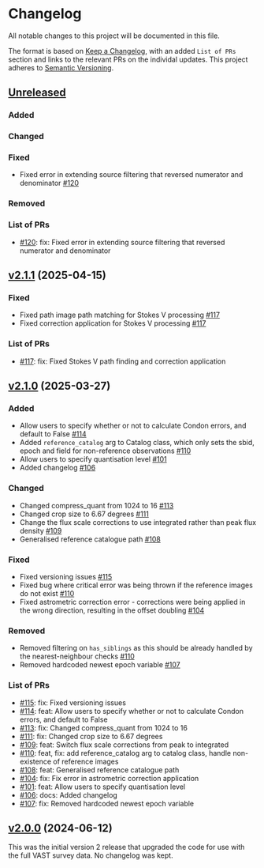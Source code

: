 # Changelog

All notable changes to this project will be documented in this file.

The format is based on [Keep a Changelog](https://keepachangelog.com/en/1.0.0/), with an added `List of PRs` section and links to the relevant PRs on the individal updates. This project adheres to [Semantic Versioning](https://semver.org/spec/v2.0.0.html).

## [Unreleased](https://github.com/askap-vast/vast-post-processing/compare/v2.1.1...HEAD)

### Added

### Changed

### Fixed

- Fixed error in extending source filtering that reversed numerator and denominator [#120](https://github.com/askap-vast/vast-post-processing/pull/120)

### Removed

### List of PRs

- [#120](https://github.com/askap-vast/vast-post-processing/pull/120): fix: Fixed error in extending source filtering that reversed numerator and denominator

## [v2.1.1](https://github.com/askap-vast/vast-post-processing/releases/tag/v2.1.1) (2025-04-15)

### Fixed

- Fixed path image path matching for Stokes V processing [#117](https://github.com/askap-vast/vast-post-processing/pull/117)
- Fixed correction application for Stokes V processing [#117](https://github.com/askap-vast/vast-post-processing/pull/117)

### List of PRs

- [#117](https://github.com/askap-vast/vast-post-processing/pull/117): fix: Fixed Stokes V path finding and correction application

## [v2.1.0](https://github.com/askap-vast/vast-post-processing/releases/tag/v2.1.0) (2025-03-27)

### Added

- Allow users to specify whether or not to calculate Condon errors, and default to False [#114](https://github.com/askap-vast/vast-post-processing/pull/114)
- Added `reference_catalog` arg to Catalog class, which only sets the sbid, epoch and field for non-reference observations [#110](https://github.com/askap-vast/vast-post-processing/pull/110/)
- Allow users to specify quantisation level [#101](https://github.com/askap-vast/vast-post-processing/pull/101)
- Added changelog [#106](https://github.com/askap-vast/vast-post-processing/pull/106)

### Changed

- Changed compress_quant from 1024 to 16 [#113](https://github.com/askap-vast/vast-post-processing/pull/113)
- Changed crop size to 6.67 degrees [#111](https://github.com/askap-vast/vast-post-processing/pull/111)
- Change the flux scale corrections to use integrated rather than peak flux density [#109](https://github.com/askap-vast/vast-post-processing/pull/109)
- Generalised reference catalogue path [#108](https://github.com/askap-vast/vast-post-processing/pull/108)

### Fixed

- Fixed versioning issues [#115](https://github.com/askap-vast/vast-post-processing/pull/115)
- Fixed bug where critical error was being thrown if the reference images do not exist [#110](https://github.com/askap-vast/vast-post-processing/pull/110/)
- Fixed astrometric correction error - corrections were being applied in the wrong direction, resulting in the offset doubling [#104](https://github.com/askap-vast/vast-post-processing/pull/104)

### Removed

- Removed filtering on `has_siblings` as this should be already handled by the nearest-neighbour checks [#110](https://github.com/askap-vast/vast-post-processing/pull/110/)
- Removed hardcoded newest epoch variable [#107](https://github.com/askap-vast/vast-post-processing/pull/107)

### List of PRs

- [#115](https://github.com/askap-vast/vast-post-processing/pull/115): fix: Fixed versioning issues
- [#114](https://github.com/askap-vast/vast-post-processing/pull/114): feat: Allow users to specify whether or not to calculate Condon errors, and default to False
- [#113](https://github.com/askap-vast/vast-post-processing/pull/113): fix: Changed compress_quant from 1024 to 16
- [#111](https://github.com/askap-vast/vast-post-processing/pull/111): fix: Changed crop size to 6.67 degrees
- [#109](https://github.com/askap-vast/vast-post-processing/pull/109): feat: Switch flux scale corrections from peak to integrated
- [#110](https://github.com/askap-vast/vast-post-processing/pull/110/): feat, fix: add reference_catalog arg to catalog class, handle non-existence of reference images
- [#108](https://github.com/askap-vast/vast-post-processing/pull/108): feat: Generalised reference catalogue path
- [#104](https://github.com/askap-vast/vast-post-processing/pull/104): fix: Fix error in astrometric correction application
- [#101](https://github.com/askap-vast/vast-post-processing/pull/101): feat: Allow users to specify quantisation level
- [#106](https://github.com/askap-vast/vast-post-processing/pull/106): docs: Added changelog
- [#107](https://github.com/askap-vast/vast-post-processing/pull/107): fix: Removed hardcoded newest epoch variable

## [v2.0.0](https://github.com/askap-vast/vast-post-processing/releases/tag/v2.0.0) (2024-06-12)

This was the initial version 2 release that upgraded the code for use with the full VAST survey data. No changelog was kept.
